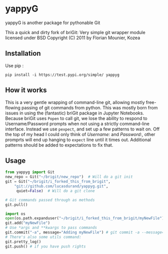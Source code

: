 yappyG
======

yappyG is another package for pythonable Git

This a quick and dirty fork of briGit:
Very simple git wrapper module licensed under BSD
Copyright (C) 2011 by Florian Mounier, Kozea


Installation
------------

Use pip :

    pip install -i https://test.pypi.org/simple/ yappyg

How it works
------------

This is a very gentle wrapping of command-line git, allowing mostly free-flowing passing of git commands from python. This was mostly born from issues in using the (fantastic) briGit package in Jupyter Notebooks. Because briGit uses `Popen` to call git, we lose the ability to respond to Username/Password prompts when not using a strictly command-line interface. Instead we use `pexpect`, and set up a few patterns to wait on. Off the top of my head I could only think of *Username:* and *Password:*, other promprts will end up hanging to `expect` line until it times out. Additional patterns should be added to expectations to fix that.

Usage
-----

```python
from yappyg import Git
new_repo = Git("~/brigit/new_repo")  # Will do a git init
git = Git("~/brigit/i_forked_this_from_brigit",
    "git://github.com/lucasdurand/yappyg.git",
     quiet=False)  # Will do a git clone

# Git commands passed through as methods
git.pull()

import os
open(os.path.expanduser("~/brigit/i_forked_this_from_brigit/myNewFile"), "a+").close()
git.add("myNewFile")
# Use *args and **kwargs to pass commands
git.commit("-a", message="Adding myNewFile") # git commit -a --message=
# There's also some utils command:
git.pretty_log()
git.push() # if you have push rights
```
